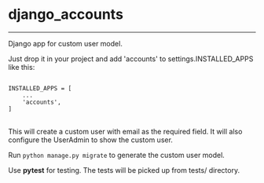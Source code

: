 # django_accounts
--------------------
Django app for custom user model.

Just drop it in your project and add 'accounts' to settings.INSTALLED_APPS like this:

<pre>
<code>
INSTALLED_APPS = [
    ...
    'accounts',
]
</code>
</pre>


This will create a custom user with email as the required field. It will also configure the UserAdmin to show the custom user.

Run ``python manage.py migrate`` to generate the custom user model.

Use __pytest__ for testing. The tests will be picked up from tests/ directory.
